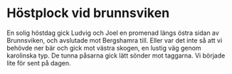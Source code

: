 # Höstplock vid brunnsviken

En solig höstdag gick Ludvig och Joel en promenad längs östra sidan  av Brunnsviken, och avslutade mot Bergshamra till. Eller var det inte så att vi behövde ner bär och gick mot västra skogen, en lustig väg genom karolinska typ. De tunna påsarna gick lätt sönder mot taggarna. Vi började lite för sent på dagen. 
